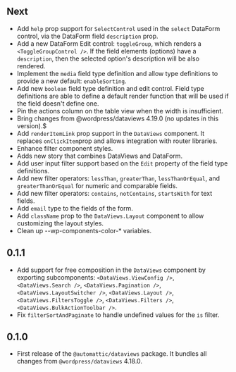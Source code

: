 <!-- This file lists the modifications done to the base package `@wordpress/dataviews` that are published under `@automattic/dataviews`. -->

## Next

- Add `help` prop support for `SelectControl` used in the `select` DataForm control, via the DataForm field `description` prop.
- Add a new DataForm Edit control: `toggleGroup`, which renders a `<ToggleGroupControl />`. If the field elements (options) have a `description`, then the selected option's description will be also rendered.
- Implement the `media` field type definition and allow type definitions to provide a new default: `enableSorting`.
- Add new `boolean` field type definition and edit control. Field type definitions are able to define a default render function that will be used if the field doesn't define one.
- Pin the actions column on the table view when the width is insufficient.
- Bring changes from @wordpress/dataviews 4.19.0 (no updates in this version).$
- Add `renderItemLink` prop support in the `DataViews` component. It replaces `onClickItem`prop and allows integration with router libraries.
- Enhance filter component styles.
- Adds new story that combines DataViews and DataForm.
- Add user input filter support based on the `Edit` property of the field type definitions.
- Add new filter operators: `lessThan`, `greaterThan`, `lessThanOrEqual`, and `greaterThanOrEqual` for numeric and comparable fields.
- Add new filter operators: `contains`, `notContains`, `startsWith` for text fields.
- Add `email` type to the fields of the form.
- Add `className` prop to the `DataViews.Layout` component to allow customizing the layout styles.
- Clean up --wp-components-color-* variables.

## 0.1.1

- Add support for free composition in the `DataViews` component by exporting subcomponents: `<DataViews.ViewConfig />`, `<DataViews.Search />`, `<DataViews.Pagination />`, `<DataViews.LayoutSwitcher />`, `<DataViews.Layout />`, `<DataViews.FiltersToggle />`, `<DataViews.Filters />`, `<DataViews.BulkActionToolbar />`.
- Fix `filterSortAndPaginate` to handle undefined values for the `is` filter.

## 0.1.0

- First release of the `@automattic/dataviews` package. It bundles all changes from `@wordpress/dataviews` 4.18.0.

